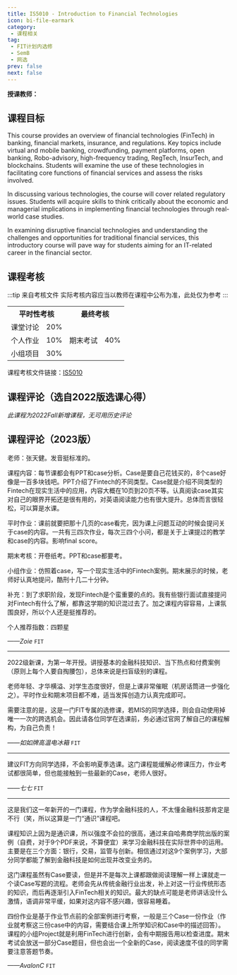 ```yaml
---
title: IS5010 - Introduction to Financial Technologies
icon: bi-file-earmark
category:
 - 课程相关
tag:
 - FIT计划内选修
 - SemB
 - 网选
prev: false
next: false
---
```

**授课教师：**

<VPBanner
  title = "余伟图（Prof. YUE Wei Thoo）"
  content = "Professor"
  logo = "https://www.cb.cityu.edu.hk/portfolio/photos/weityue.jpg"
  :actions = '[  
        {
            text: "详细信息",
            link: "https://www.cb.cityu.edu.hk/People-and-Research/People/People-Details?eid=weityue"
        },
    ]'
/>


<!-- more -->

## 课程目标

This course provides an overview of financial technologies (FinTech) in banking, financial markets, insurance, and regulations. Key topics include virtual and mobile banking, crowdfunding, payment platforms, open banking, Robo-advisory, high-frequency trading, RegTech, InsurTech, and blockchains. Students will examine the use of these technologies in facilitating core functions of financial services and assess the risks involved.

In discussing various technologies, the course will cover related regulatory issues. Students will acquire skills to think critically about the economic and managerial implications in implementing financial technologies through real-world case studies.

In examining disruptive financial technologies and understanding the challenges and opportunities for traditional financial services, this introductory course will pave way for students aiming for an IT-related career in the financial sector.

## 课程考核

:::tip 来自考核文件
实际考核内容应当以教师在课程中公布为准，此处仅为参考
:::

<table>
    <tr>
        <th colspan=2>
            平时性考核
        </th>
        <th colspan=2>
            最终考核
        </th>
    </tr>
    <tr>
        <td>
            课堂讨论
        </td>
        <td>
            20%
        </td>
        <td rowspan=3>
            期末考试
        </td>
        <td rowspan=3>
            40%
        </td>
    </tr>
    <tr>
        <td>
            个人作业
        </td>
        <td>
            10%
        </td>
    </tr>
    <tr>
        <td>
            小组项目
        </td>
        <td>
            30%
        </td>
    </tr>
</table>

课程考核文件链接：[IS5010](https://www.cityu.edu.hk/catalogue/pg/202425/course/IS5010.pdf)

## 课程评论（选自2022版选课心得）

*此课程为2022Fall新增课程，无可用历史评论*

## 课程评论（2023版）

老师：张天健。发音挺标准的。

课程内容：每节课都会有PPT和case分析。Case是要自己花钱买的，8个case好像是一百多块钱吧。PPT介绍了Fintech的不同类型。Case就是介绍不同类型的Fintech在现实生活中的应用，内容大概在10页到20页不等。认真阅读case其实对自己的眼界开拓还是很有用的，对英语阅读能力也有很大提升。总体而言很轻松，可以算是水课。

平时作业：课前就要把那十几页的case看完，因为课上问题互动的时候会提问关于case的内容。一共有三四次作业，每次三四个小问，都是关于上课提过的教学和case的内容。影响final score。

期末考核：开卷纸考。PPT和case都要考。

小组作业：仿照着case，写一个现实生活中的Fintech案例。期末展示的时候，老师好认真地提问，酷刑十几二十分钟。

补充：到了求职阶段，发现Fintech是个蛮重要的点的。我有些银行面试直接提问对Fintech有什么了解，都靠这学期的知识混过去了。加之课程内容容易，上课氛围良好，所以个人还是挺推荐的。

个人推荐指数：四颗星

*——Zoie* `FIT`

---

2022级新课，为第一年开授。讲授基本的金融科技知识、当下热点和付费案例（原则上每个人要自掏腰包），总体来说是扫盲级别的课程。

老师年轻、才华横溢、对学生态度很好，但是上课非常催眠（机房话筒进一步强化之）。平时作业和期末项目都不难，适当发挥创造力认真完成即可。

需要注意的是，这是一门FIT专属的选修课，若MIS的同学选择，则会自动使用掉唯一一次的跨选机会。因此请各位同学在选课前，务必通过官网了解自己的课程解构，为自己负责！

*——如如牌高温电冰箱* `FIT`

---

建议FIT方向同学选择，不会影响夏季选课。这门课程能缓解必修课压力，作业考试都很简单，但也能接触到一些最新的Case，老师人很好。

*——七七* `FIT`

---

这是我们这一年新开的一门课程，作为学金融科技的人，不太懂金融科技那肯定是不行（笑，所以这算是一门“通识”课程吧。

课程知识上因为是通识课，所以强度不会拉的很高，通过来自哈弗商学院出版的案例（自费，对于9个PDF来说，不算便宜）来学习金融科技在实际世界中的运用。主要是在三个方面：银行，交易，监管与创新。相信通过对这9个案例学习，大部分同学都能了解到金融科技是如何出现并改变业务的。

这门课程虽然有Case要读，但是并不是每次上课都跟做阅读理解一样上课就走一个读Case写题的流程。老师会先从传统金融行业出发，补上对这一行业传统形态的知识，而后再逐渐引入FinTech相关的知识。最大的缺点可能是老师讲话没什么激情，语调非常平缓，如果对这内容不感兴趣，很容易睡着。

四份作业是基于作业节点前的全部案例进行考察，一般是三个Case一份作业（作业就考察这三份case中的内容，需要结合课上所学知识和Case中的描述回答）。课程的小组Project就是利用FinTech进行创新，会有中期报告用以检查进度。期末考试会放送一部分Case题目，但也会出一个全新的Case，阅读速度不佳的同学需要注意答题节奏。

*——AvalonC* `FIT`
